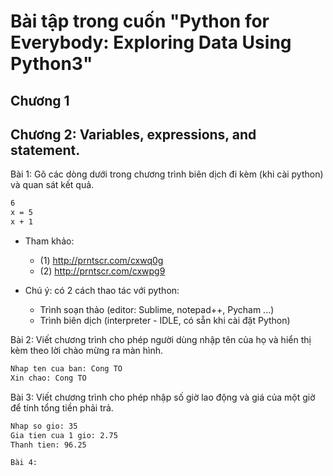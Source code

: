 # Bài tập trong cuốn "Python for Everybody: Exploring Data Using Python3"

## Chương 1

## Chương 2: Variables, expressions, and statement.

Bài 1: Gõ các dòng dưới trong chương trình biên dịch đi kèm (khi cài python) và quan sát kết quả.

 ```sh
 6 
 x = 5
 x + 1
 ```

- Tham khảo: 
	- (1) http://prntscr.com/cxwq0g 
	- (2) http://prntscr.com/cxwpg9
	
- Chú ý: có 2 cách thao tác với python: 
	- Trình soạn thảo (editor: Sublime, notepad++, Pycham ...) 
	- Trình biên dịch (interpreter - IDLE, có sẵn khi cài đặt Python)

Bài 2: Viết chương trình cho phép người dùng nhập tên của họ và hiển thị kèm theo lời chào mừng ra màn hình. 

 ```sh
 Nhap ten cua ban: Cong TO
 Xin chao: Cong TO
 ```

Bài 3: Viết chương trình cho phép nhập số giờ lao động và giá của một giờ để tính tổng tiền phải trả. 

 ```sh
 Nhap so gio: 35
 Gia tien cua 1 gio: 2.75
 Thanh tien: 96.25
 ```

`Bài 4:`